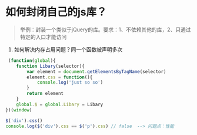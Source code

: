 # 如何封闭自己的js库？
> 举例：封装一个类似于jQuery的库。要求：1、不依赖其他的库，2、只通过特定的入口才能访问
1. 如何解决内存占用问题？同一个函数被声明多次
```js
 (function(global){
    function Libary(selector){
        var element = document.getElementsByTagName(selector)
        element.css = function(){
            console.log('just so so')
        }
        return element
    }
    global.$ = global.Libary = Libary
})(window)

$('div').css()
console.log($('div').css == $('p').css) // false  --> 问题点：性能
```
